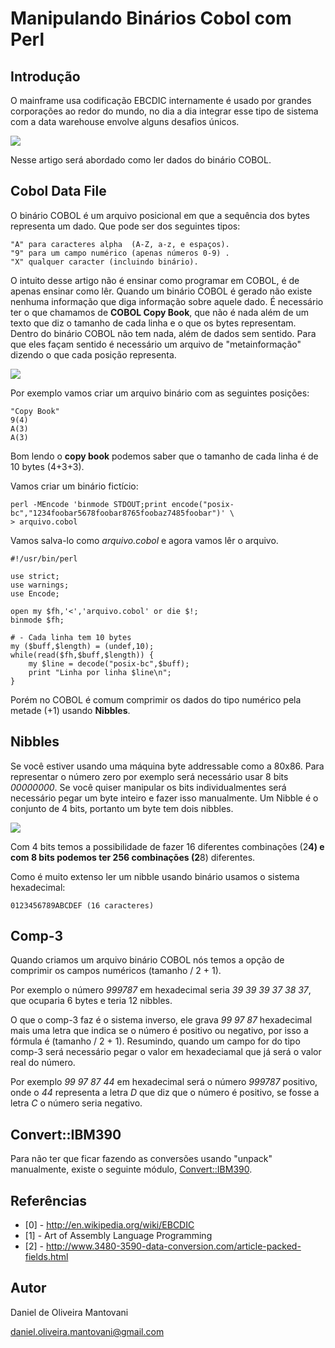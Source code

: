 # Manipulando Binários Cobol com Perl

## Introdução

O mainframe usa codificação EBCDIC internamente é usado por grandes corporações ao redor do mundo, no dia a dia integrar esse tipo de sistema com a data warehouse envolve alguns desafios únicos.

![](/root/static/images/equinocio/2013/cobol/imagem1.png)

Nesse artigo será abordado como ler dados do binário COBOL.

## Cobol Data File

O binário COBOL é um arquivo posicional em que a sequência dos bytes representa um dado. Que pode ser dos seguintes tipos:

    "A" para caracteres alpha  (A-Z, a-z, e espaços).
	"9" para um campo numérico (apenas números 0-9) .
	"X" qualquer caracter (incluindo binário).

O intuito desse artigo não é ensinar como programar em COBOL, é de apenas ensinar como lêr. Quando um binário COBOL é gerado não existe nenhuma informação que diga informação sobre
aquele dado. É necessário ter o que chamamos de **COBOL Copy Book**, que não é nada além de um texto que diz o tamanho de cada linha e o que os bytes representam.
Dentro do binário COBOL não tem nada, além de dados sem sentido. Para que eles façam sentido é necessário um arquivo de "metainformação" dizendo o que cada posição representa.

![](/root/static/images/equinocio/2013/cobol/imagem2.png)

Por exemplo vamos criar um arquivo binário com as seguintes posições:

	"Copy Book"
	9(4)
	A(3)
	A(3)

Bom lendo o **copy book** podemos saber que o tamanho de cada linha é de 10 bytes (4+3+3).

Vamos criar um binário fictício:

	perl -MEncode 'binmode STDOUT;print encode("posix-bc","1234foobar5678foobar8765foobaz7485foobar")' \
	> arquivo.cobol

Vamos salva-lo como *arquivo.cobol* e agora vamos lêr o arquivo.

	#!/usr/bin/perl

	use strict;
	use warnings;
	use Encode;

	open my $fh,'<','arquivo.cobol' or die $!;
	binmode $fh;

	# - Cada linha tem 10 bytes
	my ($buff,$length) = (undef,10);
	while(read($fh,$buff,$length)) {
		my $line = decode("posix-bc",$buff);
		print "Linha por linha $line\n";
	}

Porém no COBOL é comum comprimir os dados do tipo numérico pela metade (+1) usando **Nibbles**.

## Nibbles

Se você estiver usando uma máquina byte addressable como a 80x86. Para representar o número zero por exemplo será necessário usar 8 bits *00000000*. Se você quiser manipular os bits individualmentes será necessário pegar um byte inteiro e fazer isso manualmente. Um Nibble é o conjunto de 4 bits, portanto um byte tem dois nibbles.

![](/root/static/images/equinocio/2013/cobol/imagem3.png)

Com 4 bits temos a possibilidade de fazer 16 diferentes combinações (2**4) e com 8 bits podemos ter 256 combinações (2**8) diferentes.

Como é muito extenso ler um nibble usando binário usamos o sistema hexadecimal:

	0123456789ABCDEF (16 caracteres)

## Comp-3

Quando criamos um arquivo binário COBOL nós temos a opção de comprimir os campos numéricos (tamanho / 2 + 1).

Por exemplo o número *999787* em hexadecimal seria *39 39 39 37 38 37*, que ocuparia 6 bytes e teria 12 nibbles.

O que o comp-3 faz é o sistema inverso, ele grava *99 97 87* hexadecimal mais uma letra que indica se o número é positivo ou negativo, por isso a fórmula é (tamanho / 2 + 1).
Resumindo, quando um campo for do tipo comp-3 será necessário pegar o valor em hexadeciamal que já será o valor real do número.

Por exemplo *99 97 87 44* em hexadecimal será o número *999787* positivo, onde o *44* representa a letra *D* que diz que o número é positivo, se fosse a letra *C* o número seria negativo.

## Convert::IBM390

Para não ter que ficar fazendo as conversões usando "unpack" manualmente, existe o seguinte módulo, [Convert::IBM390](https://metacpan.org/module/GROMMEL/Convert-IBM390-0.27/lib/Convert/IBM390.pm).

## Referências

 - [0] - <http://en.wikipedia.org/wiki/EBCDIC>
 - [1] - Art of Assembly Language Programming
 - [2] - <http://www.3480-3590-data-conversion.com/article-packed-fields.html>

## Autor

Daniel de Oliveira Mantovani


<daniel.oliveira.mantovani@gmail.com>